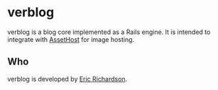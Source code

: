 # verblog

verblog is a blog core implemented as a Rails engine.  It is intended to integrate with [AssetHost](http://github.com/AssetHost/AssetHost) for 
image hosting.

## Who

verblog is developed by [Eric Richardson](http://ericrichardson.com).